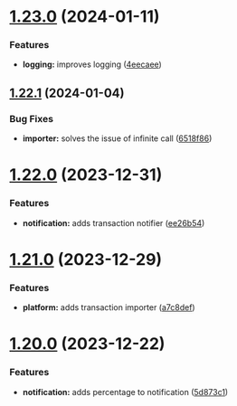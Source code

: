 # [1.23.0](https://github.com/ghorbani-mohammad/Crypto-Assets-Manager/compare/v1.22.1...v1.23.0) (2024-01-11)


### Features

* **logging:** improves logging ([4eecaee](https://github.com/ghorbani-mohammad/Crypto-Assets-Manager/commit/4eecaee6515ce569260f69fb1db59848041ff89e))



## [1.22.1](https://github.com/ghorbani-mohammad/Crypto-Assets-Manager/compare/v1.22.0...v1.22.1) (2024-01-04)


### Bug Fixes

* **importer:** solves the issue of infinite call ([6518f86](https://github.com/ghorbani-mohammad/Crypto-Assets-Manager/commit/6518f86e63342dfb5b709a7abd64982dd7fb3e5b))



# [1.22.0](https://github.com/ghorbani-mohammad/Crypto-Assets-Manager/compare/v1.21.0...v1.22.0) (2023-12-31)


### Features

* **notification:** adds transaction notifier ([ee26b54](https://github.com/ghorbani-mohammad/Crypto-Assets-Manager/commit/ee26b5455a485e5bf0493dc06e60f873911861f3))



# [1.21.0](https://github.com/ghorbani-mohammad/Crypto-Assets-Manager/compare/v1.20.0...v1.21.0) (2023-12-29)


### Features

* **platform:** adds transaction importer ([a7c8def](https://github.com/ghorbani-mohammad/Crypto-Assets-Manager/commit/a7c8def949409a5836039882ccc73e2e3e022b5c))



# [1.20.0](https://github.com/ghorbani-mohammad/Crypto-Assets-Manager/compare/v1.19.0...v1.20.0) (2023-12-22)


### Features

* **notification:** adds percentage to notification ([5d873c1](https://github.com/ghorbani-mohammad/Crypto-Assets-Manager/commit/5d873c15e2a14e9ab62530d344d85fa3b9effb1c))



